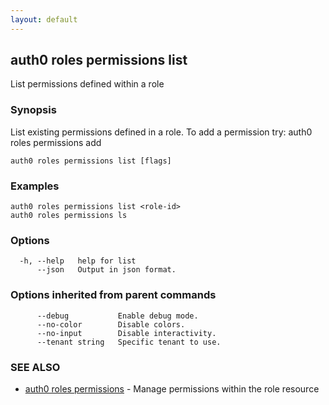 ```yaml
---
layout: default
---
```

## auth0 roles permissions list

List permissions defined within a role

### Synopsis

List existing permissions defined in a role. To add a permission try:
auth0 roles permissions add <role-id>

```
auth0 roles permissions list [flags]
```

### Examples

```
auth0 roles permissions list <role-id>
auth0 roles permissions ls
```

### Options

```
  -h, --help   help for list
      --json   Output in json format.
```

### Options inherited from parent commands

```
      --debug           Enable debug mode.
      --no-color        Disable colors.
      --no-input        Disable interactivity.
      --tenant string   Specific tenant to use.
```

### SEE ALSO

* [auth0 roles permissions](auth0_roles_permissions.md)	 - Manage permissions within the role resource

